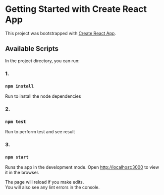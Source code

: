 # Getting Started with Create React App

This project was bootstrapped with [Create React App](https://github.com/facebook/create-react-app).

## Available Scripts 

In the project directory, you can run:
### 1.
### `npm install`
Run to install the node dependencies

### 2.
### `npm test`
Run to perform test and see result

### 3.
### `npm start`

Runs the app in the development mode.
Open [http://localhost:3000](http://localhost:3000) to view it in the browser.

The page will reload if you make edits.\
You will also see any lint errors in the console.

